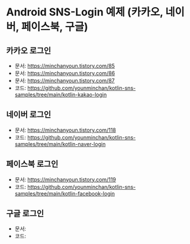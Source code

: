 # Android SNS-Login 예제  (카카오, 네이버, 페이스북, 구글)


## 카카오 로그인
- 문서: https://minchanyoun.tistory.com/85  
- 문서: https://minchanyoun.tistory.com/86  
- 문서: https://minchanyoun.tistory.com/87  
- 코드: https://github.com/younminchan/kotlin-sns-samples/tree/main/kotlin-kakao-login  

## 네이버 로그인 
- 문서: https://minchanyoun.tistory.com/118  
- 코드: https://github.com/younminchan/kotlin-sns-samples/tree/main/kotlin-naver-login  

## 페이스북 로그인 
- 문서: https://minchanyoun.tistory.com/119  
- 코드: https://github.com/younminchan/kotlin-sns-samples/tree/main/kotlin-facebook-login

## 구글 로그인
- 문서:   
- 코드:  
